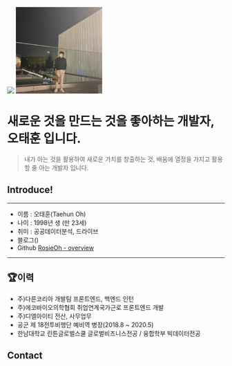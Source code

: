 <img src="https://img.shields.io/badge/[sirloin._._]-[1877F2]?style=flat-square&logo=[4. 로고명(아이콘명)]&logoColor=white"/>

<img width="200" alt="image" src="./image/image.jpeg"> 

# 새로운 것을 만드는 것을 좋아하는 개발자, 오태훈 입니다.
> 내가 아는 것을 활용하여 새로운 가치를 창출하는 것, 배움에 열정을 가지고 활용할 줄 아는 개발자 입니다.


## Introduce!

---
- 이름 : 오태훈(Taehun Oh)
- 나이 : 1998년 생 (만 23세)
- 취미 : 공공데이터분석, 드라이브
- 블로그()
- Github [RosieOh - overview](https://github.com/RosieOh)

---

## 🏆이력
- 주)다른코리아 개발팀 프론트엔드, 백엔드 인턴
- 주)에코바이오의학협회 취업연계국가근로 프론트엔드 개발
- 주)디엘아이티 전산, 사무업무
- 공군 제 18전투비행단 예비역 병장(2018.8 ~ 2020.5)
- 한남대학교 린튼글로벌스쿨 글로벌비즈니스전공 / 융합학부 빅데이터전공

## Contact


